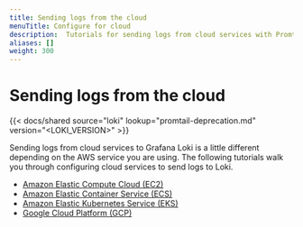 ```yaml
---
title: Sending logs from the cloud
menuTitle: Configure for cloud
description:  Tutorials for sending logs from cloud services with Promtail.
aliases: []
weight: 300
---
```


# Sending logs from the cloud

{{< docs/shared source="loki" lookup="promtail-deprecation.md" version="<LOKI_VERSION>" >}}

Sending logs from cloud services to Grafana Loki is a little different depending on the AWS service you are using. The following tutorials walk you through configuring cloud services to send logs to Loki.

- [Amazon Elastic Compute Cloud (EC2)](ec2/)
- [Amazon Elastic Container Service (ECS)](ecs/)
- [Amazon Elastic Kubernetes Service (EKS)](eks/)
- [Google Cloud Platform (GCP)](gcp/)

